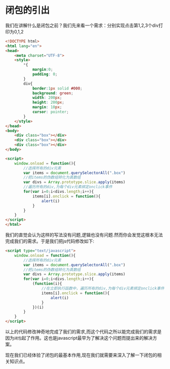 # 闭包的引出

我们在讲解什么是闭包之前？我们先来看一个需求：分别实现点击第1,2,3个div打印为0,1,2

```html
<!DOCTYPE html>
<html lang="en">
<head>
    <meta charset="UTF-8">
    <style>
        *{
            margin:0;
            padding: 0;
        }
        div{
            border:1px solid #000;
            background: green;
            width: 200px;
            height: 200px;
            margin: 10px;
            cursor: pointer;
        }
    </style>
</head>
<body>
    <div class="box"></div>
    <div class="box"></div>
    <div class="box"></div>
</body>

<script>
    window.onload = function(){
        //选择所有的div元素
        var items = document.querySelectorAll(".box")
        //把items的伪数组转化为真数组
        var divs = Array.prototype.slice.apply(items)
        //遍历所有的div,为每个div元素绑定onclick事件
        for(var i=0;i<divs.length;i++){
            items[i].onclick = function(){
                alert(i)
            }
        }
    }
</script>
</html>
```

我们的直觉会认为这样的写法没有问题,逻辑也没有问题.然而你会发觉这根本无法完成我们的需求。于是我们把js代码修改如下:

```html
<script type="text/javascript">
    window.onload = function(){
        //选择所有的div元素
        var items = document.querySelectorAll(".box")
        //把items的伪数组转化为真数组
        var divs = Array.prototype.slice.apply(items)
        for(var i=0;i<divs.length;i++){
            (function(i){
                //在立即执行函数中，遍历所有的div,为每个div元素绑定onclick事件
                items[i].onclick = function(){
                    alert(i)
                }
            })(i)
        }
    }
</script>
```

以上的代码修改神奇地完成了我们的需求,而这个代码之所以能完成我们的需求是因为`闭包`起了作用。这也是javascript最早为了解决这个问题而提出来的解决方案。

现在我们已经体验了闭包的最基本作用,现在我们就需要来深入了解一下闭包的相关知识点。


